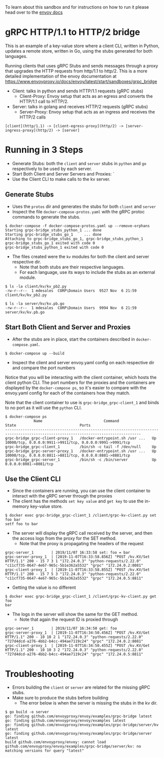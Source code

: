 To learn about this sandbox and for instructions on how to run it please head over
to the [envoy docs](https://www.envoyproxy.io/docs/envoy/latest/start/sandboxes/grpc_bridge)

# gRPC HTTP/1.1 to HTTP/2 bridge

This is an example of a key-value store where a client CLI, written in Python, updates a remote store, written in Go, using the stubs generated for both languages. 
 
Running clients that uses gRPC Stubs and sends messages through a proxy
that upgrades the HTTP requests from http/1.1 to http/2. This is a more detailed
implementation of the envoy documentation at https://www.envoyproxy.io/docs/envoy/latest/start/sandboxes/grpc_bridge

* Client: talks in python and sends HTTP/1.1 requests (gRPC stubs)
  * Client-Proxy: Envoy setup that acts as an egress and converts the HTTP/1.1 call to HTTP/2.
* Server: talks in golang and receives HTTP/2 requests (gRPC stubs)
  * Server-Proxy: Envoy setup that acts as an ingress and receives the HTTP/2 calls

`[client](http/1.1) -> [client-egress-proxy](http/2) -> [server-ingress-proxy](http/2) -> [server]`

# Running in 3 Steps

* Generate Stubs: both the `client` and `server` stubs in `python` and `go` respectively to be used by each server.
* Start Both Client and Server Servers and Proxies: `
* Use the Client CLI to make calls to the kv server.

## Generate Stubs

* Uses the `protos` dir and generates the stubs for both `client` and `server`
* Inspect the file `docker-compose-protos.yaml` with the gRPC protoc commands to generate the stubs.

```console
$ docker-compose -f docker-compose-protos.yaml up --remove-orphans
Starting grpc-bridge_stubs_python_1 ... done
Starting grpc-bridge_stubs_go_1     ... done
Attaching to grpc-bridge_stubs_go_1, grpc-bridge_stubs_python_1
grpc-bridge_stubs_go_1 exited with code 0
grpc-bridge_stubs_python_1 exited with code 0
```

* The files created were the `kv` modules for both the client and server respective dir.
  * Note that both stubs are their respective languages.
  * For each language, use its ways to include the stubs as an external module.

```console
$ ls -la client/kv/kv_pb2.py
-rw-r--r--  1 mdesales  CORP\Domain Users  9527 Nov  6 21:59 client/kv/kv_pb2.py

$ ls -la server/kv/kv.pb.go
-rw-r--r--  1 mdesales  CORP\Domain Users  9994 Nov  6 21:59 server/kv/kv.pb.go
```

## Start Both Client and Server and Proxies

* After the stubs are in place, start the containers described in `docker-compose.yaml`.

```console
$ docker-compose up --build
```

* Inspect the client and server envoy.yaml config on each respective dir and compare the port numbers

Notice that you will be interacting with the client container, which hosts
the client python CLI. The port numbers for the proxies and the containers are displayed
by the `docker-compose ps`, so it's easier to compare with the envoy.yaml config for each
of the containers how they match.

Note that the client container to use is `grpc-bridge_grpc-client_1` and binds to no port
as it will use the `python` CLI.

```console
$ docker-compose ps
             Name                            Command               State                             Ports
------------------------------------------------------------------------------------------------------------------------------------
grpc-bridge_grpc-client-proxy_1   /docker-entrypoint.sh /usr ...   Up      10000/tcp, 0.0.0.0:9911->9911/tcp, 0.0.0.0:9991->9991/tcp
grpc-bridge_grpc-client_1         /bin/sh -c tail -f /dev/null     Up
grpc-bridge_grpc-server-proxy_1   /docker-entrypoint.sh /usr ...   Up      10000/tcp, 0.0.0.0:8811->8811/tcp, 0.0.0.0:8881->8881/tcp
grpc-bridge_grpc-server_1         /bin/sh -c /bin/server           Up      0.0.0.0:8081->8081/tcp
```

## Use the Client CLI

* Since the containers are running, you can use the client container to interact with the gRPC server through the proxies
* The client has the methods `set key value` and `get key` to use the in-memory key-value store.

```console
$ docker exec grpc-bridge_grpc-client_1 /client/grpc-kv-client.py set foo bar
setf foo to bar
```

* The server will display the gRPC call received by the server, and then the access logs from the proxy for the SET method.
  * Note that the proxy is propagating the headers of the request

```console
grpc-server_1        | 2019/11/07 16:33:58 set: foo = bar
grpc-server-proxy_1  | [2019-11-07T16:33:58.856Z] "POST /kv.KV/Set HTTP/1.1" 200 - 15 7 3 1 "172.24.0.3" "python-requests/2.22.0" "c11cf735-0647-4e67-965c-5b1e362a5532" "grpc" "172.24.0.2:8081"
grpc-client-proxy_1  | [2019-11-07T16:33:58.855Z] "POST /kv.KV/Set HTTP/1.1" 200 - 15 7 5 3 "172.24.0.3" "python-requests/2.22.0" "c11cf735-0647-4e67-965c-5b1e362a5532" "grpc" "172.24.0.5:8811"
```

* Getting the value is no different

```console
$ docker exec grpc-bridge_grpc-client_1 /client/grpc-kv-client.py get foo
bar
```

* The logs in the server will show the same for the GET method.
  * Note that again the request ID is proxied through

```console
grpc-server_1        | 2019/11/07 16:34:50 get: foo
grpc-server-proxy_1  | [2019-11-07T16:34:50.456Z] "POST /kv.KV/Get HTTP/1.1" 200 - 10 10 2 1 "172.24.0.3" "python-requests/2.22.0" "727d4dcd-a276-4bb2-b4cc-494ae7119c24" "grpc" "172.24.0.2:8081"
grpc-client-proxy_1  | [2019-11-07T16:34:50.455Z] "POST /kv.KV/Get HTTP/1.1" 200 - 10 10 3 2 "172.24.0.3" "python-requests/2.22.0" "727d4dcd-a276-4bb2-b4cc-494ae7119c24" "grpc" "172.24.0.5:8811"
```

# Troubleshooting

* Errors building the `client` or `server` are related for the missing gRPC stubs.
* Make sure to produce the stubs before building
  * The error below is when the server is missing the stubs in the kv dir.

```console
$ go build -o server
go: finding github.com/envoyproxy/envoy/examples/grpc-bridge latest
go: finding github.com/envoyproxy/envoy/examples latest
go: finding github.com/envoyproxy/envoy/examples/grpc-bridge/server/kv latest
go: finding github.com/envoyproxy/envoy/examples/grpc-bridge/server latest
build github.com/envoyproxy/envoy: cannot load github.com/envoyproxy/envoy/examples/grpc-bridge/server/kv: no matching versions for query "latest"
```

